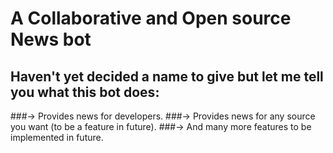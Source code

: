 # A Collaborative and Open source News bot

## Haven't yet decided a name to give but let me tell you what this bot does:

###-> Provides news for developers.
###-> Provides news for any source you want (to be a feature in future).
###-> And many more features to be implemented in future.
